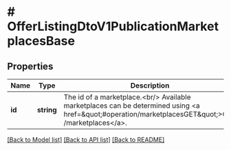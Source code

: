 # # OfferListingDtoV1PublicationMarketplacesBase

## Properties

Name | Type | Description | Notes
------------ | ------------- | ------------- | -------------
**id** | **string** | The id of a marketplace.&lt;br/&gt; Available marketplaces can be determined using &lt;a href&#x3D;\&quot;#operation/marketplacesGET\&quot;&gt;GET /marketplaces&lt;/a&gt;. |

[[Back to Model list]](../../README.md#models) [[Back to API list]](../../README.md#endpoints) [[Back to README]](../../README.md)
